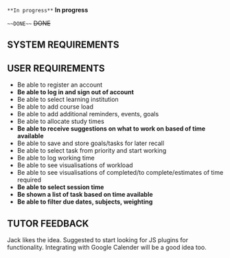 `**In progress**` **In progress**

`~~DONE~~` ~~DONE~~

## SYSTEM REQUIREMENTS


## USER REQUIREMENTS
- Be able to register an account
- **Be able to log in and sign out of account**
- Be able to select learning institution
- Be able to add course load
- Be able to add additional reminders, events, goals
- Be able to allocate study times
- **Be able to receive suggestions on what to work on based of time available**
- Be able to save and store goals/tasks for later recall
- Be able to select task from priority and start working
- Be able to log working time
- Be able to see visualisations of workload
- Be able to see visualisations of completed/to complete/estimates of time required
- **Be able to select session time**
- **Be shown a list of task based on time available**
- **Be able to filter due dates, subjects, weighting**


## TUTOR FEEDBACK
Jack likes the idea. Suggested to start looking for JS plugins for functionality. Integrating with Google Calender will be a good idea too.
